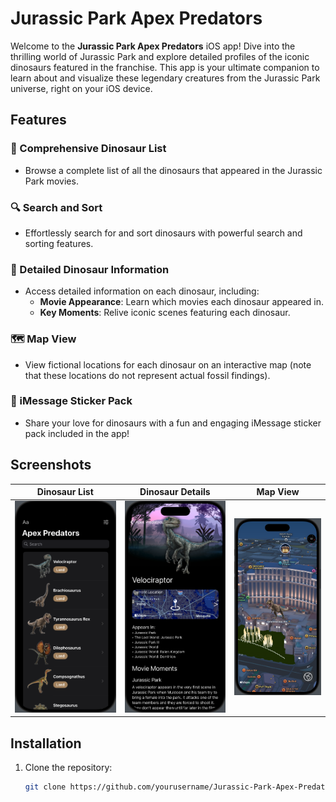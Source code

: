 # Jurassic Park Apex Predators

Welcome to the **Jurassic Park Apex Predators** iOS app! Dive into the thrilling world of Jurassic Park and explore detailed profiles of the iconic dinosaurs featured in the franchise. This app is your ultimate companion to learn about and visualize these legendary creatures from the Jurassic Park universe, right on your iOS device.

## Features

### 🦖 Comprehensive Dinosaur List
- Browse a complete list of all the dinosaurs that appeared in the Jurassic Park movies.

### 🔍 Search and Sort
- Effortlessly search for and sort dinosaurs with powerful search and sorting features.

### 📄 Detailed Dinosaur Information
- Access detailed information on each dinosaur, including:
  - **Movie Appearance**: Learn which movies each dinosaur appeared in.
  - **Key Moments**: Relive iconic scenes featuring each dinosaur.

### 🗺️ Map View
- View fictional locations for each dinosaur on an interactive map (note that these locations do not represent actual fossil findings).

### 🦕 iMessage Sticker Pack
- Share your love for dinosaurs with a fun and engaging iMessage sticker pack included in the app!

## Screenshots

| Dinosaur List | Dinosaur Details | Map View |
|---------------|------------------|----------|
| ![Dinosaur List](images/1.png) | ![Dinosaur Details](images/2.png) | ![Map View](images/3.png) 
## Installation

1. Clone the repository:
   ```bash
   git clone https://github.com/yourusername/Jurassic-Park-Apex-Predators.git
